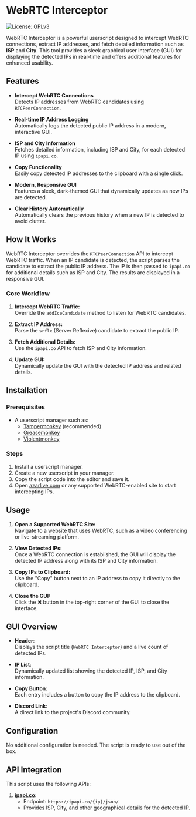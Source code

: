 # WebRTC Interceptor

[![License: GPLv3](https://img.shields.io/badge/License-GPLv3-blue.svg)](https://www.gnu.org/licenses/gpl-3.0)

WebRTC Interceptor is a powerful userscript designed to intercept WebRTC connections, extract IP addresses, and fetch detailed information such as **ISP** and **City**. This tool provides a sleek graphical user interface (GUI) for displaying the detected IPs in real-time and offers additional features for enhanced usability.

## Features

- **Intercept WebRTC Connections**  
  Detects IP addresses from WebRTC candidates using `RTCPeerConnection`.

- **Real-time IP Address Logging**  
  Automatically logs the detected public IP address in a modern, interactive GUI.

- **ISP and City Information**  
  Fetches detailed information, including ISP and City, for each detected IP using `ipapi.co`.

- **Copy Functionality**  
  Easily copy detected IP addresses to the clipboard with a single click.

- **Modern, Responsive GUI**  
  Features a sleek, dark-themed GUI that dynamically updates as new IPs are detected.

- **Clear History Automatically**  
  Automatically clears the previous history when a new IP is detected to avoid clutter.

## How It Works

WebRTC Interceptor overrides the `RTCPeerConnection` API to intercept WebRTC traffic. When an IP candidate is detected, the script parses the candidate to extract the public IP address. The IP is then passed to `ipapi.co` for additional details such as ISP and City. The results are displayed in a responsive GUI.

### Core Workflow

1. **Intercept WebRTC Traffic:**  
   Override the `addIceCandidate` method to listen for WebRTC candidates.
   
2. **Extract IP Address:**  
   Parse the `srflx` (Server Reflexive) candidate to extract the public IP.

3. **Fetch Additional Details:**  
   Use the `ipapi.co` API to fetch ISP and City information.

4. **Update GUI:**  
   Dynamically update the GUI with the detected IP address and related details.

## Installation

### Prerequisites

- A userscript manager such as:
  - [Tampermonkey](https://www.tampermonkey.net/) (recommended)
  - [Greasemonkey](https://addons.mozilla.org/en-US/firefox/addon/greasemonkey/)
  - [Violentmonkey](https://violentmonkey.github.io/)

### Steps

1. Install a userscript manager.
2. Create a new userscript in your manager.
3. Copy the script code into the editor and save it.
4. Open [azarlive.com](https://azarlive.com) or any supported WebRTC-enabled site to start intercepting IPs.

## Usage

1. **Open a Supported WebRTC Site:**  
   Navigate to a website that uses WebRTC, such as a video conferencing or live-streaming platform.

2. **View Detected IPs:**  
   Once a WebRTC connection is established, the GUI will display the detected IP address along with its ISP and City information.

3. **Copy IPs to Clipboard:**  
   Use the "Copy" button next to an IP address to copy it directly to the clipboard.

4. **Close the GUI:**  
   Click the **✖** button in the top-right corner of the GUI to close the interface.

## GUI Overview

- **Header**:  
  Displays the script title (`WebRTC Interceptor`) and a live count of detected IPs.
  
- **IP List**:  
  Dynamically updated list showing the detected IP, ISP, and City information.

- **Copy Button**:  
  Each entry includes a button to copy the IP address to the clipboard.

- **Discord Link**:  
  A direct link to the project's Discord community.

## Configuration

No additional configuration is needed. The script is ready to use out of the box.

## API Integration

This script uses the following APIs:

1. **[ipapi.co](https://ipapi.co/):**  
   - Endpoint: `https://ipapi.co/{ip}/json/`  
   - Provides ISP, City, and other geographical details for the detected IP.



